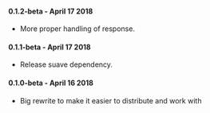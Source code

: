 #### 0.1.2-beta - April 17 2018

* More proper handling of response.

#### 0.1.1-beta - April 17 2018

* Release suave dependency.

#### 0.1.0-beta - April 16 2018

* Big rewrite to make it easier to distribute and work with

